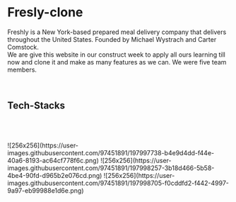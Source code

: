 # Fresly-clone
Freshly is a New York-based prepared meal delivery company that delivers throughout the United States. Founded by Michael Wystrach and Carter Comstock.
</br>
We are give this website in our construct week to apply all ours learning till now and clone it and make as many features as we can. We were five team members.

</br>

## Tech-Stacks
</br>
</br>
</br>
![256x256](https://user-images.githubusercontent.com/97451891/197997738-b4e9d4dd-f44e-40a6-8193-ac64cf778f6c.png)
![256x256](https://user-images.githubusercontent.com/97451891/197998257-3b18d466-5b58-4be4-90fd-d965b2e076cd.png)
![256x256](https://user-images.githubusercontent.com/97451891/197998705-f0cddfd2-f442-4997-9a97-eb99988e1d6e.png)
